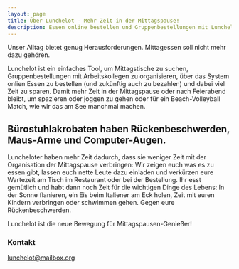 ```yaml
---
layout: page
title: Über Lunchelot - Mehr Zeit in der Mittagspause!
description: Essen online bestellen und Gruppenbestellungen mit Lunchelot.de
---
```


<p class="message">
  Unser Alltag bietet genug Herausforderungen. Mittagessen soll nicht mehr dazu gehören.
</p>

Lunchelot ist ein einfaches Tool, um Mittagstische zu suchen, Gruppenbestellungen mit Arbeitskollegen zu organisieren, über das System onlien Essen zu bestellen (und zukünftig auch zu bezahlen) und dabei viel Zeit zu sparen. Damit mehr Zeit in der Mittagspause oder nach Feierabend bleibt, um spazieren oder joggen zu gehen oder für ein Beach-Volleyball Match, wie wir das am See manchmal machen.

## Bürostuhlakrobaten haben Rückenbeschwerden, Maus-Arme und Computer-Augen. 

Luncheloter haben mehr Zeit dadurch, dass sie weniger Zeit mit der Organisation der Mittagspause verbringen: 
Wir zeigen euch was es zu essen gibt, lassen euch nette Leute dazu einladen und verkürzen eure Wartezeit am Tisch im Restaurant oder bei der Bestellung. Ihr esst gemütlich und habt dann noch Zeit für die wichtigen Dinge des Lebens: In der Sonne flanieren, ein Eis beim Italiener am Eck holen, Zeit mit euren Kindern verbringen oder schwimmen gehen. Gegen eure Rückenbeschwerden.


Lunchelot ist die neue Bewegung für Mittagspausen-Genießer!

### Kontakt

[lunchelot@mailbox.org](mailto:lunchelot@mailbox.org)
